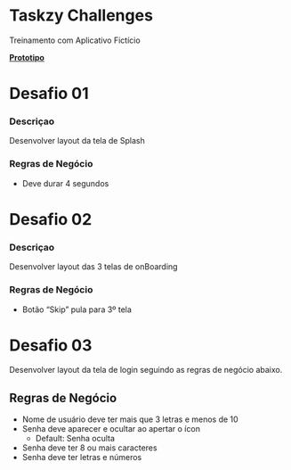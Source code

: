 # Taskzy Challenges
Treinamento com Aplicativo Fictício  

<a href="https://xd.adobe.com/view/2c665f60-06b2-4f7a-9194-aebc0ea765be-7935/screen/aea21ff1-e3ba-4e25-81c9-6063c134beac"> <b>Prototipo </b></a>

# Desafio 01

### Descriçao 
Desenvolver layout da tela de Splash

### Regras de Negócio 
- Deve durar 4 segundos


# Desafio 02

### Descriçao 
Desenvolver layout das 3 telas de onBoarding

### Regras de Negócio 
- Botão “Skip” pula para 3º tela


# Desafio 03
Desenvolver layout da tela de login seguindo as regras de negócio abaixo.

## Regras de Negócio

- Nome de usuário deve ter mais que 3 letras e menos de 10
- Senha deve aparecer e ocultar ao apertar o ícon
    - Default: Senha oculta
- Senha deve ter 8 ou mais caracteres
- Senha deve ter letras e números

